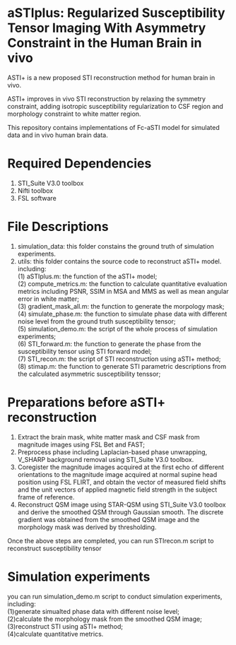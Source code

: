 # aSTIplus: Regularized Susceptibility Tensor Imaging With Asymmetry Constraint in the Human Brain in vivo
ASTI+ is a new proposed STI reconstruction method for human brain in vivo. 

ASTI+ improves in vivo STI reconstruction by relaxing the symmetry constraint, adding isotropic susceptibility regularization to CSF region and morphology constraint to white matter region.

This repository contains implementations of Fc-aSTI model for simulated data and in vivo human brain data.

# Required Dependencies
1. STI_Suite V3.0 toolbox
2. Nifti toolbox
3. FSL software

# File Descriptions
1. simulation_data: this folder constains the ground truth of simulation experiments.
2. utils: this folder contains the source code to reconstruct aSTI+ model. including:  
(1) aSTIplus.m: the function of the aSTI+ model;  
(2) compute_metrics.m: the function to calculate quantitative evaluation metrics including PSNR, SSIM in MSA and MMS as well as mean angular error in white matter;  
(3) gradient_mask_all.m: the function to generate the morpology mask;  
(4) simulate_phase.m: the function to simulate phase data with different noise level from the ground truth susceptibility tensor;  
(5) simulation_demo.m: the script of the whole process of simulation experiments;  
(6) STI_forward.m: the function to generate the phase from the susceptibility tensor using STI forward model;  
(7) STI_recon.m: the script of STI reconstruction using aSTI+ method;  
(8) stimap.m: the function to generate STI parametric descriptions from the calculated asymmetric susceptibility tenssor;  

# Preparations before aSTI+ reconstruction
1. Extract the brain mask, white matter mask and CSF mask from magnitude images using FSL Bet and FAST;
2. Preprocess phase including Laplacian-based phase unwrapping, V_SHARP background removal using STI_Suite V3.0 toolbox.
3. Coregister the magnitude images acquired at the first echo of different orientations to the magnitude image acquired at normal supine head position using FSL FLIRT, and obtain the vector of measured field shifts and the unit vectors of applied magnetic field strength in the subject frame of reference.
4. Reconstruct QSM image using STAR-QSM using STI_Suite V3.0 toolbox and derive the smoothed QSM through Gaussian smooth. The discrete gradient was obtained from the smoothed QSM image and the morphology mask was derived by thresholding.

Once the above steps are completed, you can run STIrecon.m script to reconstruct susceptibility tensor

# Simulation experiments
you can run simulation_demo.m script to conduct simulation experiments, including:    
(1)generate simualted phase data with different noise level;  
(2)calculate the morphology mask from the smoothed QSM image;  
(3)reconstruct STI using aSTI+ method;  
(4)calculate quantitative metrics.
